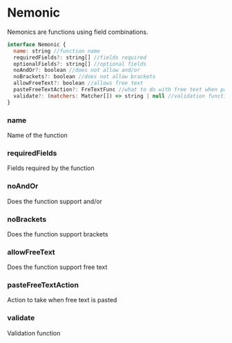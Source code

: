 # Nemonic

Nemonics are functions using field combinations.

```js
interface Nemonic {
  name: string //function name
  requiredFields?: string[] //fields required
  optionalFields?: string[] //optional fields
  noAndOr?: boolean //does not allow and/or
  noBrackets?: boolean //does not allow brackets
  allowFreeText?: boolean //allows free text
  pasteFreeTextAction?: FreTextFunc //what to do with free text when pasted
  validate?: (matchers: Matcher[]) => string | null //validation function
}
```

### name
Name of the function

### requiredFields
Fields required by the function

### noAndOr
Does the function support and/or

### noBrackets
Does the function support brackets

### allowFreeText
Does the function support free text

### pasteFreeTextAction
Action to take when free text is pasted

### validate
Validation function
